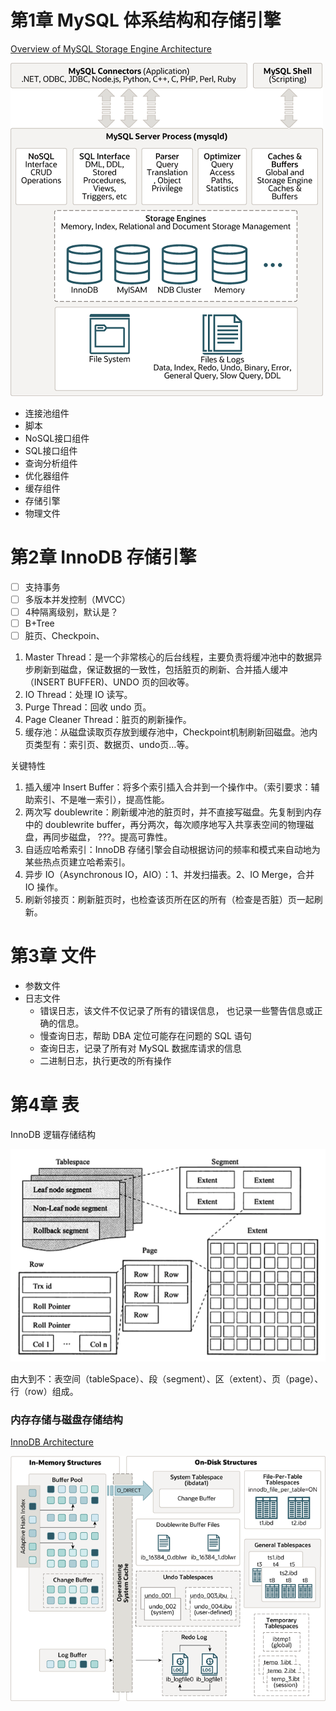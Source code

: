 # 第1章 MySQL 体系结构和存储引擎

[Overview of MySQL Storage Engine Architecture](https://dev.mysql.com/doc/refman/8.0/en/pluggable-storage-overview.html)

[![MySQL architecture diagram showing connectors, interfaces, pluggable storage engines, the file system with files and logs.](读书笔记.assets/mysql-architecture.png)](https://dev.mysql.com/doc/refman/8.0/en/images/mysql-architecture.png)

- 连接池组件
- 脚本
- NoSQL接口组件
- SQL接口组件
- 查询分析组件
- 优化器组件
- 缓存组件
- 存储引擎
- 物理文件

# 第2章 InnoDB 存储引擎

- [ ] 支持事务
- [ ] 多版本并发控制（MVCC）
- [ ] 4种隔离级别，默认是？
- [ ] B+Tree
- [ ] 脏页、Checkpoin、

1. Master Thread：是一个非常核心的后台线程，主要负责将缓冲池中的数据异步刷新到磁盘，保证数据的一致性，包括脏页的刷新、合并插人缓冲（INSERT BUFFER)、UNDO 页的回收等。
2. IO Thread：处理 IO 读写。
3. Purge Thread：回收 undo 页。
4. Page Cleaner Thread：脏页的刷新操作。
5. 缓存池：从磁盘读取页存放到缓存池中，Checkpoint机制刷新回磁盘。池内页类型有：索引页、数据页、undo页…等。

关键特性

1. 插入缓冲 Insert Buffer：将多个索引插入合并到一个操作中。（索引要求：辅助索引、不是唯一索引），提高性能。
2. 两次写 doublewrite：刷新缓冲池的脏页时，并不直接写磁盘。先复制到内存中的 doublewrite buffer，再分两次，每次顺序地写入共享表空间的物理磁盘，再同步磁盘， ???。提高可靠性。
3. 自适应哈希索引：InnoDB 存储引擎会自动根据访问的频率和模式来自动地为某些热点页建立哈希索引。  
4. 异步 IO（Asynchronous IO，AIO）：1、并发扫描表。2、IO Merge，合并 IO 操作。
5. 刷新邻接页：刷新脏页时，也检查该页所在区的所有（检查是否脏）页一起刷新。

# 第3章 文件

- 参数文件
- 日志文件
  - 错误日志，该文件不仅记录了所有的错误信息， 也记录一些警告信息或正确的信息。   
  - 慢查询日志，帮助 DBA 定位可能存在问题的 SQL 语句  
  - 查询日志，记录了所有对 MySQL 数据库请求的信息  
  - 二进制日志，执行更改的所有操作  

# 第4章 表

InnoDB 逻辑存储结构

![img](读书笔记.assets/webp)

由大到不：表空间（tableSpace）、段（segment）、区（extent）、页（page）、行（row）组成。

### 内存存储与磁盘存储结构

[InnoDB Architecture](https://dev.mysql.com/doc/refman/8.0/en/innodb-architecture.html)

![InnoDB architecture diagram showing in-memory and on-disk structures. In-memory structures include the buffer pool, adaptive hash index, change buffer, and log buffer. On-disk structures include tablespaces, redo logs, and doublewrite buffer files.](读书笔记.assets/innodb-architecture-16286651247512.png)
